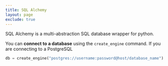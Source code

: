 ```yaml
---
title: SQL Alchemy
layout: page
exclude: true
---
```


SQL Alchemy is a multi-abstraction SQL database wrapper for python.

You can **connect to a database** using the `create_engine` command. If you are connecting to a PostgreSQL
```py
db = create_engine("postgres://username:password@host/database_name")
```
<!--stackedit_data:
eyJoaXN0b3J5IjpbMTcyMTAxMjg2NF19
-->